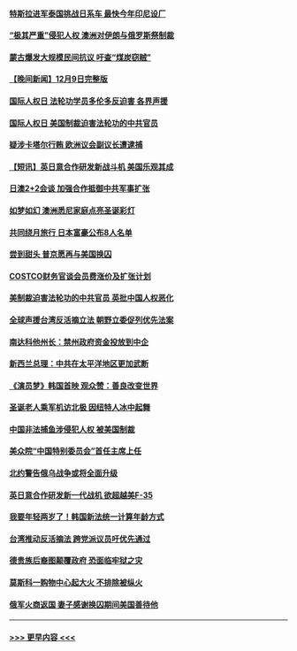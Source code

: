 #### [特斯拉进军泰国挑战日系车 最快今年印尼设厂](../pages/prog202/a103595047.md?t=12101801) 
#### [“极其严重”侵犯人权 澳洲对伊朗与俄罗斯祭制裁](../pages/prog202/a103595038.md?t=12101801) 
#### [蒙古爆发大规模民间抗议 吁查“煤炭窃贼”](../pages/prog202/a103595007.md?t=12101801) 
#### [【晚间新闻】12月9日完整版](../pages/prog202/a103594893.md?t=12101801) 
#### [国际人权日 法轮功学员多伦多反迫害 各界声援](../pages/prog202/a103594925.md?t=12101801) 
#### [国际人权日 美国制裁迫害法轮功的中共官员](../pages/prog202/a103594856.md?t=12101801) 
#### [疑涉卡塔尔行贿 欧洲议会副议长遭逮捕](../pages/prog202/a103594865.md?t=12101801) 
#### [【短讯】英日意合作研发新战斗机 美国乐观其成](../pages/prog202/a103594787.md?t=12101801) 
#### [日澳2+2会谈 加强合作抵御中共军事扩张](../pages/prog202/a103594789.md?t=12101801) 
#### [如梦如幻 澳洲悉尼家庭点亮圣诞彩灯](../pages/prog202/a103594804.md?t=12101801) 
#### [共同绕月旅行 日本富豪公布8人名单](../pages/prog202/a103594769.md?t=12101801) 
#### [尝到甜头 普京愿再与美国换囚](../pages/prog202/a103594703.md?t=12101801) 
#### [COSTCO财务官谈会员费涨价及扩张计划](../pages/prog202/a103594644.md?t=12101801) 
#### [美制裁迫害法轮功的中共官员 英批中国人权恶化](../pages/prog202/a103594590.md?t=12101801) 
#### [全球声援台湾反活摘立法 朝野立委促列优先法案](../pages/prog202/a103594539.md?t=12101801) 
#### [南达科他州长：禁州政府资金投放到中企](../pages/prog202/a103594476.md?t=12101801) 
#### [新西兰总理：中共在太平洋地区更加武断](../pages/prog202/a103594543.md?t=12101801) 
#### [《演员梦》韩国首映 观众赞：善良改变世界](../pages/prog202/a103594550.md?t=12101801) 
#### [圣诞老人乘军机访北极 因纽特人冰中起舞](../pages/prog202/a103594509.md?t=12101801) 
#### [中国非法捕鱼涉侵犯人权 被美国制裁](../pages/prog202/a103594414.md?t=12101801) 
#### [美众院“中国特别委员会”首任主席上任](../pages/prog202/a103594380.md?t=12101801) 
#### [北约警告俄乌战争或将全面升级](../pages/prog202/a103594385.md?t=12101801) 
#### [英日意合作研发新一代战机 欲超越美F-35](../pages/prog202/a103594346.md?t=12101801) 
#### [我要年轻两岁了！韩国新法统一计算年龄方式](../pages/prog202/a103594309.md?t=12101801) 
#### [台湾推动反活摘法 跨党派议员吁优先通过](../pages/prog202/a103594310.md?t=12101801) 
#### [德贵族后裔图颠覆政府 恐面临牢狱之灾](../pages/prog202/a103594297.md?t=12101801) 
#### [莫斯科一购物中心起大火 不排除被纵火](../pages/prog202/a103594188.md?t=12101801) 
#### [俄军火商返国 妻子感谢换囚期间美国善待他](../pages/prog202/a103594185.md?t=12101801) 

----
#### [ >>> 更早内容 <<< ](../indexes/prog202-earlier.md)
